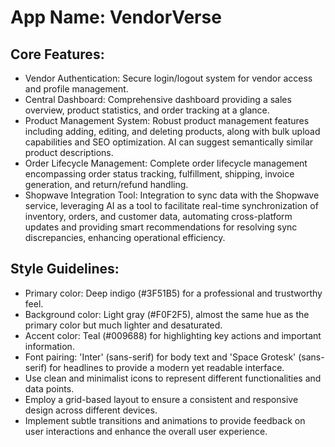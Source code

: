 # **App Name**: VendorVerse

## Core Features:

- Vendor Authentication: Secure login/logout system for vendor access and profile management.
- Central Dashboard: Comprehensive dashboard providing a sales overview, product statistics, and order tracking at a glance.
- Product Management System: Robust product management features including adding, editing, and deleting products, along with bulk upload capabilities and SEO optimization. AI can suggest semantically similar product descriptions.
- Order Lifecycle Management: Complete order lifecycle management encompassing order status tracking, fulfillment, shipping, invoice generation, and return/refund handling.
- Shopwave Integration Tool: Integration to sync data with the Shopwave service, leveraging AI as a tool to facilitate real-time synchronization of inventory, orders, and customer data, automating cross-platform updates and providing smart recommendations for resolving sync discrepancies, enhancing operational efficiency.

## Style Guidelines:

- Primary color: Deep indigo (#3F51B5) for a professional and trustworthy feel.
- Background color: Light gray (#F0F2F5), almost the same hue as the primary color but much lighter and desaturated.
- Accent color: Teal (#009688) for highlighting key actions and important information.
- Font pairing: 'Inter' (sans-serif) for body text and 'Space Grotesk' (sans-serif) for headlines to provide a modern yet readable interface.
- Use clean and minimalist icons to represent different functionalities and data points.
- Employ a grid-based layout to ensure a consistent and responsive design across different devices.
- Implement subtle transitions and animations to provide feedback on user interactions and enhance the overall user experience.